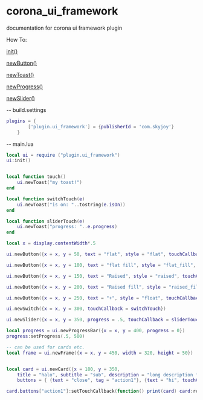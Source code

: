 # corona_ui_framework
documentation for corona ui framework plugin

How To:

[init()](init.markdown)

[newButton()](newButton.markdown)

[newToast()](newToast.markdown)

[newProgress()](newProgress.markdown)

[newSlider()](newSlider.markdown)

-- build.settings
``````lua
plugins = {  
        ['plugin.ui_framework'] = {publisherId = 'com.skyjoy'}
    }
``````

-- main.lua
``````lua
local ui = require ("plugin.ui_framework")
ui:init()


local function touch()
	ui.newToast("my toast!")
end

local function switchTouch(e)
	ui.newToast("is on: "..tostring(e.isOn))
end

local function sliderTouch(e)
	ui.newToast("progress: "..e.progress)
end

local x = display.contentWidth*.5

ui.newButton({x = x, y = 50, text = "flat", style = "flat", touchCallback = touch})

ui.newButton({x = x, y = 100, text = "flat fill", style = "flat_fill", touchCallback = touch})

ui.newButton({x = x, y = 150, text = "Raised", style = "raised", touchCallback = touch})

ui.newButton({x = x, y = 200, text = "Raised fill", style = "raised_fill", touchCallback = touch})

ui.newButton({x = x, y = 250, text = "+", style = "float", touchCallback = touch})

ui.newSwitch({x = x, y = 300, touchCallback = switchTouch})

ui.newSlider({x = x, y = 350, progress = .5, touchCallback = sliderTouch})

local progress = ui.newProgressBar({x = x, y = 400, progress = 0})
progress:setProgress(.5, 500)

-- can be used for cards etc.
local frame = ui.newFrame({x = x, y = 450, width = 320, height = 50})


local card = ui.newCard({x = 180, y = 350, 
	title = "halo", subtitle = "sub", description = "long description for this cards", width = 320, height = 150,
	buttons = { {text = "close", tag = "action1"}, {text = "hi", touchCallback = function() print("hi") end}  }})

card.buttons["action1"]:setTouchCallback(function() print(card) card:removeSelf()  end)
	

``````
